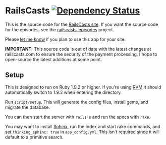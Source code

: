 # RailsCasts [![Dependency Status](https://gemnasium.com/ryanb/railscasts.png)](https://gemnasium.com/ryanb/railscasts)

This is the source code for the [RailsCasts site](http://railscasts.com/). If you want the source code for the episodes, see the [railscasts-episodes](http://github.com/ryanb/railscasts-episodes) project.

Please [let me know](http://railscasts.com/feedback) if you plan to use this app for your site.

**IMPORTANT:** This source code is out of date with the latest changes at railscasts.com to ensure the security of the payment processing. I hope to open-source the latest additions at some point.


## Setup

This is designed to run on Ruby 1.9.2 or higher. If you're using [RVM](http://rvm.beginrescueend.com/) it should automatically switch to 1.9.2 when entering the directory.

Run `script/setup`. This will generate the config files, install gems, and migrate the database.

You can then start the server with `rails s` and run the specs with `rake`.

You may want to install [Sphinx](http://sphinxsearch.com/), run the index and start rake commands, and set `thinking_sphinx: true` in `app_config.yml`. This isn't required since it will default to a primitive search.
